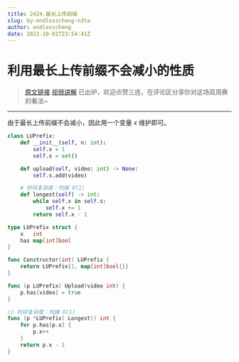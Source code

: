 ```yaml
---
title: 2424.最长上传前缀
slug: by-endlesscheng-n3ta
author: endlesscheng
date: 2022-10-01T23:54:41Z
---
```

# 利用最长上传前缀不会减小的性质
 
> [原文链接](https://leetcode.cn/problems/longest-uploaded-prefix/solution/by-endlesscheng-n3ta)
[视频讲解](https://www.bilibili.com/video/BV1tW4y1e7rb) 已出炉，欢迎点赞三连，在评论区分享你对这场双周赛的看法~

---
 
由于最长上传前缀不会减小，因此用一个变量 $x$ 维护即可。

```py [sol1-Python3]
class LUPrefix:
    def __init__(self, n: int):
        self.x = 1
        self.s = set()

    def upload(self, video: int) -> None:
        self.s.add(video)

    # 时间复杂度：均摊 O(1)
    def longest(self) -> int:
        while self.x in self.s:
            self.x += 1
        return self.x - 1
```

```go [sol1-Go]
type LUPrefix struct {
	x   int
	has map[int]bool
}

func Constructor(int) LUPrefix {
	return LUPrefix{1, map[int]bool{}}
}

func (p LUPrefix) Upload(video int) {
	p.has[video] = true
}

// 时间复杂度：均摊 O(1)
func (p *LUPrefix) Longest() int {
	for p.has[p.x] {
		p.x++
	}
	return p.x - 1
}
```


